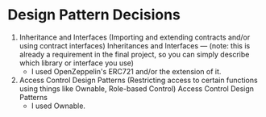 # Design Pattern Decisions 

1. Inheritance and Interfaces (Importing and extending contracts and/or using contract interfaces) Inheritances and Interfaces — (note: this is already a requirement in the final project, so you can simply describe which library or interface you use)
    - I used OpenZeppelin's ERC721 and/or the extension of it.
2. Access Control Design Patterns (Restricting access to certain functions using things like Ownable, Role-based Control) Access Control Design Patterns
    - I used Ownable.